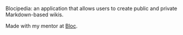 Blocipedia: an application that allows users to create public and private Markdown-based wikis.

Made with my mentor at [Bloc](http://bloc.io).
